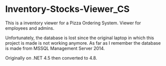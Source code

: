 # Inventory-Stocks-Viewer_CS

This is a inventory viewer for a Pizza Ordering System.
Viewer for employees and admins.

Unfortunately, the database is lost since the original laptop in which this project is made is not working anymore. As far as I remember the database is made from MSSQL Management Server 2014.

Originally on .NET 4.5 then converted to 4.8.
